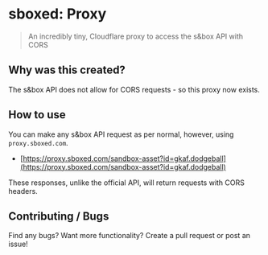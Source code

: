 # sboxed: Proxy

> An incredibly tiny, Cloudflare proxy to access the s&box API with CORS

## Why was this created?

The s&box API does not allow for CORS requests - so this proxy now exists.

## How to use

You can make any s&box API request as per normal, however, using `proxy.sboxed.com`.

-   [https://proxy.sboxed.com/sandbox-asset?id=gkaf.dodgeball](https://proxy.sboxed.com/sandbox-asset?id=gkaf.dodgeball)

These responses, unlike the official API, will return requests with CORS headers.

## Contributing / Bugs

Find any bugs? Want more functionality? Create a pull request or post an issue!
